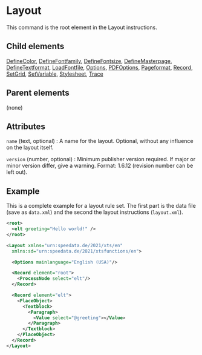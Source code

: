 # Layout



This command is the root element in the Layout instructions.



##  Child elements

[DefineColor](../definecolor.md), [DefineFontfamily](../definefontfamily.md), [DefineFontsize](../definefontsize.md), [DefineMasterpage](../definemasterpage.md), [DefineTextformat](../definetextformat.md), [LoadFontfile](../loadfontfile.md), [Options](../options.md), [PDFOptions](../pdfoptions.md), [Pageformat](../pageformat.md), [Record](../record.md), [SetGrid](../setgrid.md), [SetVariable](../setvariable.md), [Stylesheet](../stylesheet.md), [Trace](../trace.md)

##  Parent elements

(none)


## Attributes



`name` (text, optional)
:   A name for the layout. Optional, without any influence on the layout itself.




`version` (number, optional)
:   Minimum publisher version required. If major or minor version differ, give a warning. Format: 1.6.12 (revision number can be left out).




## Example


This is a complete example for a layout rule set. The first part is the data file (save as `data.xml`) and the second the layout instructions (`layout.xml`).


```xml
<root>
  <elt greeting="Hello world!" />
</root>
```
```xml
<Layout xmlns="urn:speedata.de/2021/xts/en"
  xmlns:sd="urn:speedata.de/2021/xtsfunctions/en">

  <Options mainlanguage="English (USA)"/>

  <Record element="root">
    <ProcessNode select="elt"/>
  </Record>

  <Record element="elt">
    <PlaceObject>
      <Textblock>
        <Paragraph>
          <Value select="@greeting"></Value>
        </Paragraph>
      </Textblock>
    </PlaceObject>
  </Record>
</Layout>
```





